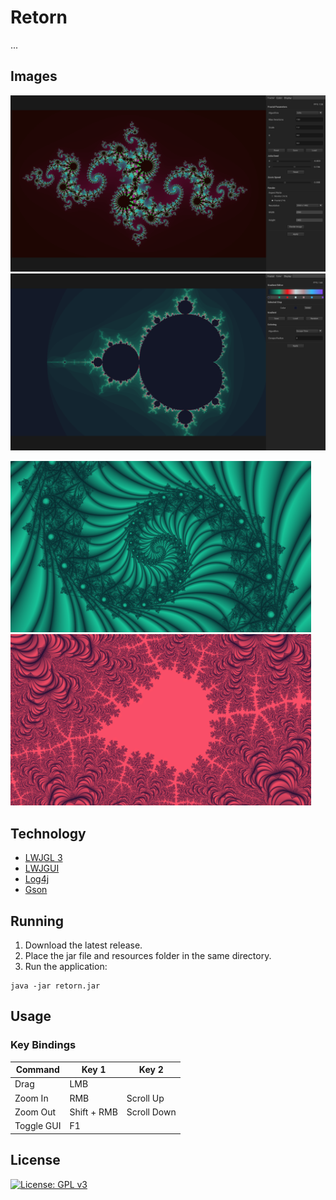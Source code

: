 # Retorn
...

## Images
![Julia](images/julia.png) ![Mandelbrot](images/mandelbrot.png)
<p float="left">
  <img src="/images/example_1.png" width="481" />
  <img src="/images/example_2.png" width="481" /> 
</p>

## Technology
  - [LWJGL 3](https://github.com/LWJGL/lwjgl3)
  - [LWJGUI](https://github.com/orange451/LWJGUI)
  - [Log4j](https://github.com/apache/log4j)
  - [Gson](https://github.com/google/gson)

## Running
1. Download the latest release.
2. Place the jar file and resources folder in the same directory.
3. Run the application:

```
java -jar retorn.jar
```

## Usage

### Key Bindings
| Command | Key 1 | Key 2 |
| --- | --- | --- |
| Drag | LMB | |
| Zoom In | RMB | Scroll Up |
| Zoom Out | Shift + RMB | Scroll Down |
| Toggle GUI | F1 | |

## License
[![License: GPL v3](https://img.shields.io/badge/license-GPL%20v3-blue.svg)](https://www.gnu.org/licenses/gpl-3.0)

